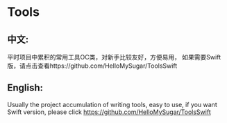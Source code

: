 # Tools

## 中文:
平时项目中累积的常用工具OC类，对新手比较友好，方便易用，
如果需要Swift版，请点击查看https://github.com/HelloMySugar/ToolsSwift

## English:
Usually the project accumulation of writing tools, easy to use,
if you want Swift version, please click https://github.com/HelloMySugar/ToolsSwift
